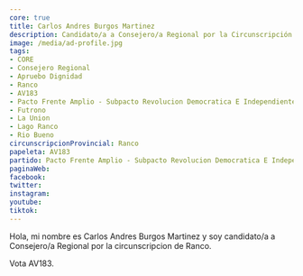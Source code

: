 ```yaml
---
core: true
title: Carlos Andres Burgos Martinez
description: Candidato/a a Consejero/a Regional por la Circunscripción de Ranco
image: /media/ad-profile.jpg
tags:
- CORE
- Consejero Regional
- Apruebo Dignidad
- Ranco
- AV183
- Pacto Frente Amplio - Subpacto Revolucion Democratica E Independientes - Revolucion Democratica
- Futrono
- La Union
- Lago Ranco
- Rio Bueno
circunscripcionProvincial: Ranco
papeleta: AV183
partido: Pacto Frente Amplio - Subpacto Revolucion Democratica E Independientes - Revolucion Democratica
paginaWeb:
facebook:
twitter:
instagram:
youtube:
tiktok:
---
```

Hola, mi nombre es Carlos Andres Burgos Martinez y soy candidato/a a Consejero/a Regional por la circunscripcion de Ranco.

Vota AV183.
